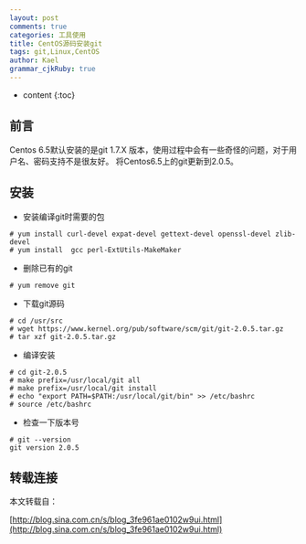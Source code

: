 ```yaml
---
layout: post
comments: true
categories: 工具使用
title: CentOS源码安装git
tags: git,Linux,CentOS
author: Kael
grammar_cjkRuby: true
---
```


* content
{:toc}

## 前言

Centos 6.5默认安装的是git 1.7.X 版本，使用过程中会有一些奇怪的问题，对于用户名、密码支持不是很友好。
将Centos6.5上的git更新到2.0.5。

## 安装

* 安装编译git时需要的包

```
# yum install curl-devel expat-devel gettext-devel openssl-devel zlib-devel
# yum install  gcc perl-ExtUtils-MakeMaker
```

* 删除已有的git

```
# yum remove git
```


* 下载git源码

```
# cd /usr/src
# wget https://www.kernel.org/pub/software/scm/git/git-2.0.5.tar.gz
# tar xzf git-2.0.5.tar.gz
```

* 编译安装

```
# cd git-2.0.5
# make prefix=/usr/local/git all
# make prefix=/usr/local/git install
# echo "export PATH=$PATH:/usr/local/git/bin" >> /etc/bashrc
# source /etc/bashrc
```

* 检查一下版本号

```
# git --version
git version 2.0.5
```

## 转载连接

本文转载自：

[http://blog.sina.com.cn/s/blog_3fe961ae0102w9ui.html](http://blog.sina.com.cn/s/blog_3fe961ae0102w9ui.html)